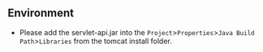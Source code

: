 ## Environment
- Please add the servlet-api.jar into the `Project`>`Properties`>`Java Build Path`>`Libraries` from the tomcat install folder.
